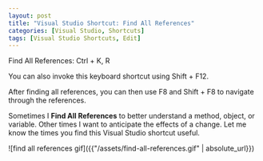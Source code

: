 ```yaml
---
layout: post
title: "Visual Studio Shortcut: Find All References"
categories: [Visual Studio, Shortcuts]
tags: [Visual Studio Shortcuts, Edit]
---
```


Find All References: Ctrl + K, R

You can also invoke this keyboard shortcut using Shift + F12.

After finding all references, you can then use F8 and Shift + F8 to navigate through the references.

Sometimes I __Find All References__ to better understand a method, object, or variable. Other times I want to anticipate the effects of a change. Let me know the times you find this Visual Studio shortcut useful.

![find all references gif]({{"/assets/find-all-references.gif" | absolute_url}})